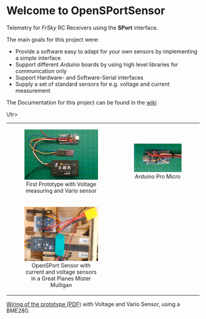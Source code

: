 # Welcome to OpenSPortSensor
Telemetry for *FrSky* RC Receivers using the **SPort** interface.

The main goals for this project were:
- Provide a software easy to adapt for your own sensors by implementing a simple interface
- Support different *Arduino* boards by using high level libraries for communication only
- Support Hardware- and Software-Serial interfaces
- Supply a set of standard sensors for e.g. voltage and current measurement

The Documentation for this project can be found in the [wiki](https://github.com/icebreaker-ch/OpenSPortSensor/wiki)

<p align="center">
  <table>
    <tr>
      <td align="center">
        <figure>
          <img src="images/FirstPrototype.jpg" width="350" title="First Prototype"><br/>
          <figcaption>First Prototype with Voltage measuring and Vario sensor</figcaption>
        </figure>
      </td>
      <td align="center">
        <figure>
          <img src="images/ArduinoProMicro.jpg" width="350" title="Voltage and Vario Sensor with Arduino Pro Micro"><br/>
          <figcaption>Arduino Pro Micro</figcaption>
        </figure>
        </td>
    </tr>
    <tr>
      <td align="center">
        <figure>
          <img src="images/OpenSPortMulligan.jpg" width="350" title="OpenSPort Sensor with current and voltage sensors in a Great Planes Mister Mulligan"><br/>
          <figcaption>OpenSPort Sensor with current and voltage sensors in a Great Planes Mister Mulligan</figcaption>
        </figure>
      </td>
    \/tr>
  </table>
</p>

[Wiring of the prototype (PDF)](https://github.com/icebreaker-ch/OpenSPortSensor/blob/main/images/ExampleConfiguration.pdf) with Voltage and Vario Sensor, using a BME280.
